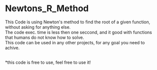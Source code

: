 # Newtons_R_Method
This Code is using Newton's method to find the root of a given function, without asking for anything else.
<br>
The code exec. time is less then one seccond, and it good with functions that humans do not know how to solve.<br>
This code can be used in any other projects, for any goal you need to achive.<br><br>

*this code is free to use, feel free to use it!
